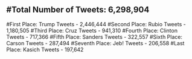 #Total Number of Tweets: 6,298,904 
---
#First Place: Trump Tweets - 2,446,444
#Second Place: Rubio Tweets - 1,180,505
#Third Place: Cruz Tweets - 941,310
#Fourth Place: Clinton Tweets - 717,366
#Fifth Place: Sanders Tweets - 322,557
#Sixth Place: Carson Tweets - 287,494
#Seventh Place: Jeb! Tweets - 206,558
#Last Place: Kasich Tweets - 197,642

